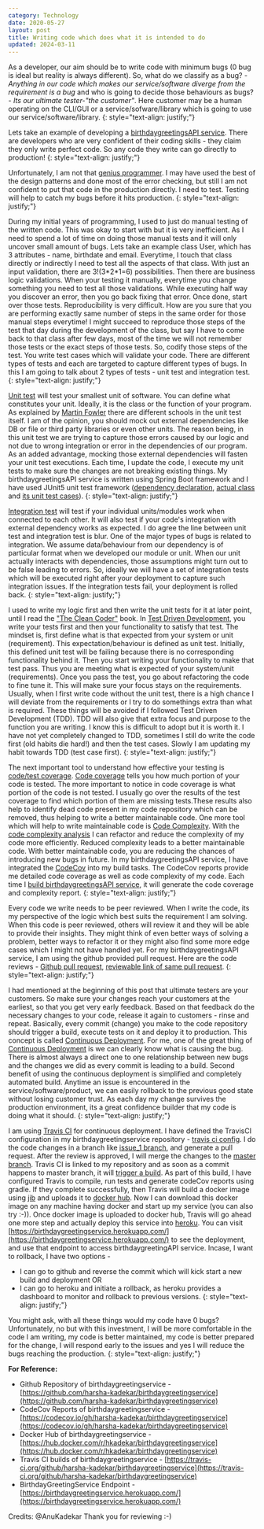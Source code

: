 ```yaml
---
category: Technology
date: 2020-05-27
layout: post
title: Writing code which does what it is intended to do
updated: 2024-03-11
---
```


As a developer, our aim should be to write code with minimum bugs (0 bug is ideal but reality is always different). So, what do we classify as a bug? - *Anything in our code which makes our service/software diverge from the requirement is a bug* and who is going to decide those behaviours as bugs? - *Its our ultimate tester-"the customer"*. Here customer may be a human operating on the CLI/GUI or a service/sofware/library which is going to use our service/software/library.
{: style="text-align: justify;"}

Lets take an example of developing a [birthdaygreetingsAPI service](https://codingdojo.org/kata/birthday-greetings/). There are developers who are very confident of their coding skills - they claim they only write perfect code. So any code they write can go directly to production!
{: style="text-align: justify;"}

Unfortunately, I am not that [genius programmer](https://www.youtube.com/watch?v=0SARbwvhupQ). I may have used the best of the design patterns and done most of the error checking, but still I am not confident to put that code in the production directly. I need to test. Testing will help to catch my bugs before it hits production.
{: style="text-align: justify;"}

During my initial years of programming, I used to just do manual testing of the written code. This was okay to start with but it is very inefficient. As I need to spend a lot of time on doing those manual tests and it will only uncover small amount of bugs. Lets take an example class User, which has 3 attributes - name, birthdate and email. Everytime, I touch that class directly or indirectly I need to test all the aspects of that class. With just an input validation, there are 3!(3\*2\*1=6) possibilities. Then there are business logic validations. When your testing it manually, everytime you change something you need to test all those validations. While executing half way you discover an error, then you go back fixing that error. Once done, start over those tests. Reproducibility is very difficult. How are you sure that you are performing exactly same number of steps in the same order for those manual steps everytime! I might succeed to reproduce those steps of the test that day during the development of the class, but say I have to come back to that class after few days, most of the time we will not remember those tests or the exact steps of those tests. So, codify those steps of the test. You write test cases which will validate your code. There are different types of tests and each are targeted to capture different types of bugs. In this I am going to talk about 2 types of tests - unit test and integration test.
{: style="text-align: justify;"}

[Unit test](https://martinfowler.com/bliki/UnitTest.html) will test your smallest unit of software. You can define what constitutes your unit. Ideally, it is the class or the function of your program. As explained by [Martin Fowler](https://martinfowler.com/bliki/UnitTest.html) there are different schools in the unit test itself. I am of the opinion, you should mock out external dependencies like DB or file or third party libraries or even other units. The reason being, in this unit test we are trying to capture those errors caused by our logic and not due to wrong integration or error in the dependencies of our program. As an added advantage, mocking those external dependencies will fasten your unit test executions. Each time, I update the code, I execute my unit tests to make sure the changes are not breaking existing things. My birthdaygreetingsAPI service is written using Spring Boot framework and I have used JUnit5 unit test framework ([dependency declaration](https://github.com/harsha-kadekar/birthdaygreetingservice/blob/6ebf7e82d15e1b56d6144b46a216f7fba36a42c6/build.gradle#L21), [actual class](https://github.com/harsha-kadekar/birthdaygreetingservice/blob/master/src/main/java/com/anu/hkadekar/birthdaygreetingservice/model/User.java) and [its unit test cases](https://github.com/harsha-kadekar/birthdaygreetingservice/blob/master/src/test/java/com/anu/hkadekar/birthdaygreetingservice/model/UserTest.java)).
{: style="text-align: justify;"}

[Integration test](https://martinfowler.com/bliki/IntegrationTest.html) will test if your individual units/modules work when connected to each other. It will also test if your code's integration with external dependency works as expected. I do agree the line between unit test and integration test is blur. One of the major types of bugs is related to integration. We assume data/behaviour from our dependency is of particular format when we developed our module or unit. When our unit actually interacts with dependencies, those assumptions might turn out to be false leading to errors. So, ideally we will have a set of integration tests which will be executed right after your deployment to capture such integration issues. If the integration tests fail, your deployment is rolled back.
{: style="text-align: justify;"}

I used to write my logic first and then write the unit tests for it at later point, until I read the ["The Clean Coder"](https://www.goodreads.com/book/show/10284614-the-clean-coder) book. In [Test Driven Development](https://martinfowler.com/bliki/TestDrivenDevelopment.html), you write your tests first and then your functionality to satisfy that test. The mindset is, first define what is that expected from your system or unit (requirement). This expectation/behaviour is defined as unit test. Initially, this defined unit test will be failing because there is no corresponding functionality behind it. Then you start writing your functionality to make that test pass. Thus you are meeting what is expected of your system/unit (requirements). Once you pass the test, you go about refactoring the code to fine tune it. This will make sure your focus stays on the requirements. Usually, when I first write code without the unit test, there is a high chance I will deviate from the requirements or I try to do somethings extra than what is required. These things will be avoided if I followed Test Driven Development (TDD). TDD will also give that extra focus and purpose to the function you are writing. I know this is difficult to adopt but it is worth it. I have not yet completely changed to TDD, sometimes I still do write the code first (old habits die hard!) and then the test cases.  Slowly I am updating my habit towards TDD (test case first).
{: style="text-align: justify;"}

The next important tool to understand how effective your testing is [code/test coverage](https://martinfowler.com/bliki/TestCoverage.html). [Code coverage](https://eldarion.com/blog/2017/07/13/5-reasons-you-should-care-about-code-coverage/) tells you how much portion of your code is tested. The more important to notice in code coverage is what portion of the code is not tested. I usually go over the results of the test coverage to find which portion of them are missing tests.These results also help to identify dead code present in my code repository which can be removed, thus helping to write a better maintainable code. One more tool which will help to write maintainable code is [Code Complexity](http://www.billharlan.com/pub/papers/Code_complexity.html). With the [code complexity analysis](https://www.alldaydevops.com/blog/why-complexity-matters) I can refactor and reduce the complexity of my code more efficiently. Reduced complexity leads to a better maintainable code. With better maintainable code, you are reducing the chances of introducing new bugs in future. In my birthdaygreetingsAPI service, I have integrated the [CodeCov](https://codecov.io/gh/harsha-kadekar/birthdaygreetingservice) into my build tasks. The CodeCov reports provide me detailed code coverage as well as code complexity of my code. Each time I [build birthdaygreetingsAPI service](https://github.com/harsha-kadekar/birthdaygreetingservice/blob/master/build.gradle#L34), it will generate the code coverage and complexity report.
{: style="text-align: justify;"}

Every code we write needs to be peer reviewed. When I write the code, its my perspective of the logic which best suits the requirement I am solving. When this code is peer reviewed, others will review it and they will be able to provide their insights. They might think of even better ways of solving a problem, better ways to refactor it or they might also find some more edge cases which I might not have handled yet. For my birthdaygreetingsAPI service, I am using the github provided pull request. Here are the code reviews - [Github pull request](https://github.com/harsha-kadekar/birthdaygreetingservice/pull/3), [reviewable link of same pull request](https://reviewable.io/reviews/harsha-kadekar/birthdaygreetingservice/3).
{: style="text-align: justify;"}

I had mentioned at the beginning of this post that ultimate testers are your customers. So make sure your changes reach your customers at the earliest, so that you get very early feedback. Based on that feedback do the necessary changes to your code, release it again to customers - rinse and repeat. Basically, every commit (change) you make to the code repository should trigger a build, execute tests on it and deploy it to production. This concept is called [Continuous Deployment](https://martinfowler.com/articles/continuousIntegration.html). For me, one of the great thing of [Continuous Deployment](https://www.atlassian.com/continuous-delivery/principles/continuous-integration-vs-delivery-vs-deployment) is we can clearly know what is causing the bug. There is almost always a direct one to one relationship between new bugs and the changes we did as every commit is leading to a build. Second benefit of using the continuous deployment is simplified and completely automated build. Anytime an issue is encountered in the service/software/product, we can easily rollback to the previous good state without losing customer trust. As each day my change survives the production environment, its a great confidence builder that my code is doing what it should.
{: style="text-align: justify;"}

I am using [Travis CI](https://travis-ci.org/) for continuous deployment. I have defined the TravisCI configuration in my birthdaygreetingservice repository - [travis ci config](https://github.com/harsha-kadekar/birthdaygreetingservice/blob/master/.travis.yml). I do the code changes in a branch like [issue_1 branch](https://github.com/harsha-kadekar/birthdaygreetingservice/tree/issue_1), and generate a pull request. After the review is approved, I will merge the changes to the [master branch](https://github.com/harsha-kadekar/birthdaygreetingservice). Travis CI is linked to my repository and as soon as a commit happens to master branch, it will [trigger a build](https://travis-ci.org/github/harsha-kadekar/birthdaygreetingservice/builds/689917289). As part of this build, I have configured Travis to compile, run tests and generate codeCov reports using gradle. If they complete successfully, then Travis will build a docker image using [jib](https://cloud.google.com/blog/products/gcp/introducing-jib-build-java-docker-images-better) and uploads it to [docker hub](https://hub.docker.com/r/hkadekar/birthdaygreetingservice). Now I can download this docker image on any machine having docker and start up my service (you can also try :-)). Once docker image is uploaded to docker hub, Travis will go ahead one more step and actually deploy this service into [heroku](https://www.heroku.com/). You can visit [https://birthdaygreetingservice.herokuapp.com/](https://birthdaygreetingservice.herokuapp.com/) to see the deployment, and use that endpoint to access birthdaygreetingAPI service. Incase, I want to rollback, I have two options -
* I can go to github and reverse the commit which will kick start a new build and deployment OR
* I can go to heroku and initiate a rollback, as heroku provides a dashboard to monitor and rollback to previous versions.
{: style="text-align: justify;"}

You might ask, with all these things would my code have 0 bugs? Unfortunately, no but with this investment, I will be more comfortable in the code I am writing, my code is better maintained, my code is better prepared for the change, I will respond early to the issues and yes I will reduce the bugs reaching the production.
{: style="text-align: justify;"}

**For Reference:**
* Github Repository of birthdaygreetingservice - [https://github.com/harsha-kadekar/birthdaygreetingservice](https://github.com/harsha-kadekar/birthdaygreetingservice)
* CodeCov Reports of birthdaygreetingservice - [https://codecov.io/gh/harsha-kadekar/birthdaygreetingservice](https://codecov.io/gh/harsha-kadekar/birthdaygreetingservice)
* Docker Hub of birthdaygreetingservice - [https://hub.docker.com/r/hkadekar/birthdaygreetingservice](https://hub.docker.com/r/hkadekar/birthdaygreetingservice)
* Travis CI builds of birthdaygreetingservice - [https://travis-ci.org/github/harsha-kadekar/birthdaygreetingservice](https://travis-ci.org/github/harsha-kadekar/birthdaygreetingservice)
* BirthdayGreetingService Endpoint - [https://birthdaygreetingservice.herokuapp.com/](https://birthdaygreetingservice.herokuapp.com/)


Credits: @AnuKadekar Thank you for reviewing :-)